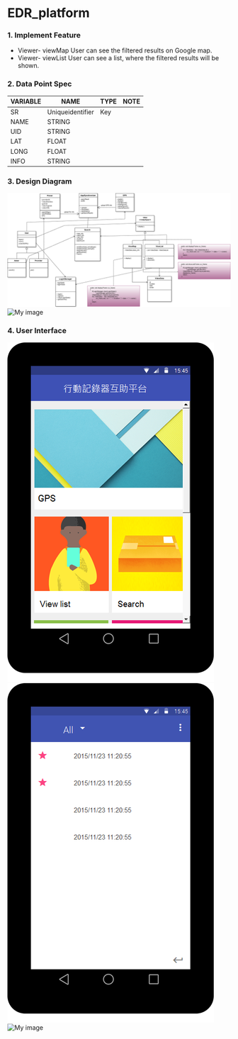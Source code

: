 # EDR_platform



### 1. Implement Feature
- Viewer- viewMap	User can see the filtered results on Google map.
- Viewer- viewList	User can see a list, where the filtered results will be shown.


### 2. Data Point Spec

VARIABLE  | NAME  |	TYPE |	NOTE
--------- | ------|------|---------
SR        |	Uniqueidentifier |	Key
NAME      |	STRING	|  |
UID	      | STRING	|  |
LAT	      | FLOAT	  |  |
LONG      |	FLOAT	  |  |
INFO	    | STRING	|  |


### 3. Design Diagram

![My image](https://github.com/dragonkiss81/EDR_platform/blob/master/design/class_diagram.png)
![My image](https://github.com/dragonkiss81/EDR_platform/blob/master/design/system_architecture.png)


### 4. User Interface 

![My image](https://github.com/dragonkiss81/EDR_platform/blob/master/design/menu.png)
![My image](https://github.com/dragonkiss81/EDR_platform/blob/master/design/list_view.png)
![My image](https://github.com/dragonkiss81/EDR_platform/blob/master/design/map_view.jpg)




